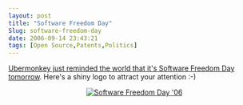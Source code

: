 ```yaml
---
layout: post
title: "Software Freedom Day"
Slug: software-freedom-day
date: 2006-09-14 23:43:21
tags: [Open Source,Patents,Politics]
---
```

[Ubermonkey just reminded the world that it's Software Freedom Day tomorrow](http://ubermonkey.wordpress.com/2006/09/15/software-freedom-day-2006/). Here's a shiny logo to attract your attention :-) [<div style="text-align: center">![Software Freedom Day '06](https://bendechrai.com/wp-content/uploads/2006/09/sfd-logo-06.png)</div>](http://softwarefreedomday.org/)
